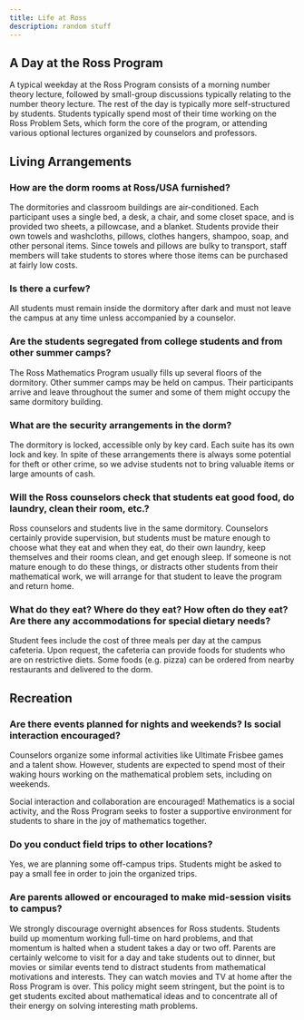 ```yaml
---
title: Life at Ross
description: random stuff
---
```


## A Day at the Ross Program

A typical weekday at the Ross Program consists of a morning number theory lecture, followed by small-group discussions typically relating to the number theory lecture. The rest of the day is typically more self-structured by students. Students typically spend most of their time working on the Ross Problem Sets, which form the core of the program, or attending various optional lectures organized by counselors and professors.

## Living Arrangements

### How are the dorm rooms at Ross/USA furnished?

The dormitories and classroom buildings are air-conditioned. Each participant uses a single bed, a desk, a chair, and some closet space, and is provided two sheets, a pillowcase, and a blanket. Students provide their own towels and washcloths, pillows, clothes hangers, shampoo, soap, and other personal items. Since towels and pillows are bulky to transport, staff members will take students to stores where those items can be purchased at fairly low costs.

### Is there a curfew?

All students must remain inside the dormitory after dark and must not leave the campus at any time unless accompanied by a counselor.

### Are the students segregated from college students and from other summer camps?

The Ross Mathematics Program usually fills up several floors of the dormitory. Other summer camps may be held on campus. Their participants arrive and leave throughout the sumer and some of them might occupy the same dormitory building.

### What are the security arrangements in the dorm?

The dormitory is locked, accessible only by key card. Each suite has its own lock and key. In spite of these arrangements there is always some potential for theft or other crime, so we advise students not to bring valuable items or large amounts of cash.

### Will the Ross counselors check that students eat good food, do laundry, clean their room, etc.?

Ross counselors and students live in the same dormitory. Counselors certainly provide supervision, but students must be mature enough to choose what they eat and when they eat, do their own laundry, keep themselves and their rooms clean, and get enough sleep. If someone is not mature enough to do these things, or distracts other students from their mathematical work, we will arrange for that student to leave the program and return home.

### What do they eat? Where do they eat? How often do they eat? Are there any accommodations for special dietary needs?

Student fees include the cost of three meals per day at the campus cafeteria. Upon request, the cafeteria can provide foods for students who are on restrictive diets. Some foods (e.g. pizza) can be ordered from nearby restaurants and delivered to the dorm.

## Recreation

### Are there events planned for nights and weekends? Is social interaction encouraged?

Counselors organize some informal activities like Ultimate Frisbee games and a talent show. However, students are expected to spend most of their waking hours working on the mathematical problem sets, including on weekends.

Social interaction and collaboration are encouraged! Mathematics is a social activity, and the Ross Program seeks to foster a supportive environment for students to share in the joy of mathematics together.

### Do you conduct field trips to other locations?

Yes, we are planning some off-campus trips. Students might be asked to pay a small fee in order to join the organized trips.

### Are parents allowed or encouraged to make mid-session visits to campus?

We strongly discourage overnight absences for Ross students. Students build up momentum working full-time on hard problems, and that momentum is halted when a student takes a day or two off. Parents are certainly welcome to visit for a day and take students out to dinner, but movies or similar events tend to distract students from mathematical motivations and interests. They can watch movies and TV at home after the Ross Program is over. This policy might seem stringent, but the point is to get students excited about mathematical ideas and to concentrate all of their energy on solving interesting math problems.